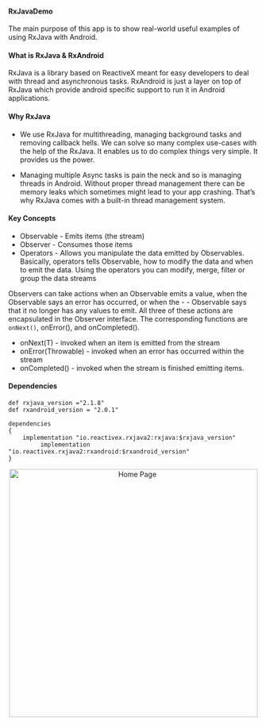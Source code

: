 #### RxJavaDemo

The main purpose of this app is to show real-world useful examples of using RxJava with Android.

#### What is RxJava & RxAndroid

RxJava is a library based on ReactiveX meant for easy developers to deal with thread and asynchronous tasks. RxAndroid is just a layer on top of RxJava which provide android specific support to run it in Android applications.

#### Why RxJava

- We use RxJava for multithreading, managing background tasks and removing callback hells. We can solve so many complex use-cases with the help of the RxJava. It enables us to do complex things very simple. It provides us the power.

- Managing multiple Async tasks is pain the neck and so is managing threads in Android. Without proper thread management there can be memory leaks which sometimes might lead to your app crashing. That’s why RxJava comes with a built-in thread management system.

#### Key Concepts

- Observable - Emits items (the stream)
- Observer - Consumes those items
- Operators - Allows you manipulate the data emitted by Observables. Basically, operators tells Observable, how to modify the data and when to emit the data. Using the operators you can modify, merge, filter or group the data streams

Observers can take actions when an Observable emits a value, when the Observable says an error has occurred, or when the - - Observable says that it no longer has any values to emit. All three of these actions are encapsulated in the Observer interface. The corresponding functions are `onNext()`, onError(), and onCompleted().

- onNext(T) - invoked when an item is emitted from the stream
- onError(Throwable) - invoked when an error has occurred within the stream
- onCompleted() - invoked when the stream is finished emitting items.

#### Dependencies 

```
def rxjava_version ="2.1.8"
def rxandroid_version = "2.0.1"

dependencies 
{
	implementation "io.reactivex.rxjava2:rxjava:$rxjava_version"
         implementation "io.reactivex.rxjava2:rxandroid:$rxandroid_version"
}

```

<td>
    <p align="center">
  <img src="https://user-images.githubusercontent.com/10658016/70052761-00f0a680-15fa-11ea-86d1-44cc4061905f.png?raw=true" alt="Home Page" width="500"/>
</p>
</td>

